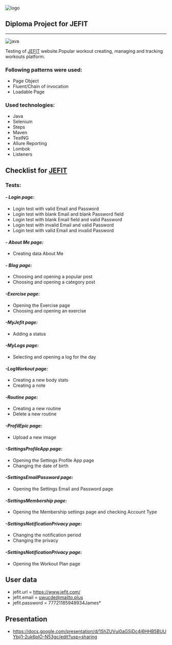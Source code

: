<img align = "right">![logo](https://i.pinimg.com/736x/9a/4b/73/9a4b739b7a0f7a3c850b6a0a74a25a77--fitness-routines-workout-routines.jpg)<img>
## **Diploma Project for JEFIT**
___

![java](https://img.shields.io/badge/java-v.%2011.0.20-green)

Testing of [JEFIT](https://www.jefit.com/login/) website.Popular workout creating, managing and tracking workouts platform.

### Following patterns were used:

- Page Object
- Fluent/Chain of invocation
- Loadable Page

### Used technologies:

- Java  
- Selenium
- Steps
- Maven
- TestNG
- Allure Reporting
- Lombok
- Listeners


## Checklist for [JEFIT](https://www.jefit.com/login/)

### Tests:

#### **_- Login page:_**

- Login test with valid Email and Password
- Login test with blank Email and blank Password field
- Login test with blank Email field and valid Password
- Login test with invalid Email and valid Password
- Login test with valid Email and invalid Password

#### **_- About Me  page:_**

- Сreating data About Me

#### **_- Blog page:_**

- Choosing and opening a popular post
- Choosing and opening a category post

#### **_-Exercise page:_**

- Opening the Exercise page
- Choosing and opening an exercise

#### **_-MyJefit page:_**

- Adding a status

#### **_-MyLogs page:_**

- Selecting and opening a log for the day

#### **_-LogWorkout page:_**
- Creating a new body stats
- Creating a  note


#### **_-Routine page:_**

- Creating a new routine
- Delete a new routine

#### **_-ProfilEpic page:_**

- Upload a new image 

#### **_-SettingsProfileApp page:_**

- Opening the Settings Profile App page
- Changing the date of birth

#### **_-SettingsEmailPassword page:_**

- Opening the Settings Email and Password page

#### **_-SettingsMembership page:_**

- Opening the Membership settings page and checking Account Type

#### **_-SettingsNotificationPrivacy page:_**

- Changing the notification period
- Changing the privacy

#### **_-SettingsNotificationPrivacy page:_**

- Opening the Workout Plan page



## User data
- jefit.url = https://www.jefit.com/
- jefit.email = uwucde@mailto.plus
- jefit.password = 77721185948934James*

## Presentation
- https://docs.google.com/presentation/d/1ShZUVui0aGSjDc4j6HHB5BUUYbji1-2uk6pIO-N53gc/edit?usp=sharing



